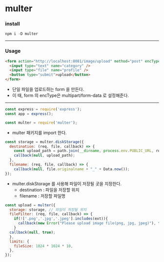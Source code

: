 # multer

### install
``` javascript
npm i -D multer
```
---

### Usage
``` html
<form action="http://localhost:8081/image/upload" method="post" encType="multipart/form-data">
  <input type="text" name="category" />
  <input type="file" name="profile" />
  <button type="submit">upload</button>
</form>
```
+ 단일 파일을 업로드하는 form 을 만든다.
+ 이 때, form 의 encType은 multipart/form-data 로 설정해준다.
---


``` javascript
const express = require('express');
const app = express();

const multer = require('multer');
```
+ multer 패키지를 import 한다.


``` javascript
const storage = multer.diskStorage({
  destination: (req, file, callback) => {
    const upload_path = path.join(__dirname, process.env.PUBLIC_URL, req.body.category);
    callback(null, upload_path);
  },
  filename: (req, file, callback) => {
    callback(null, file.originalname + "_" + Data.now());
});
```
+ multer.diskStorage 를 사용해 파일이 저장될 곳을 지정한다.
  + destination : 파일을 저장할 위치
  + filename : 저장할 파일명


``` javascript
const upload = multer({
  storage: storage, // 파일이 저장될 위치
  fileFilter: (req, file, callback) => {
    if(!['.png','.jpg','.jpeg'].includes(ext)){
      callback(new Error("Please upload image file(png, jpg, jpeg)"), false);
    }
  callback(null, true);
  },
  limits: {
    fileSize: 1024 * 1024 * 10,
  },
});
```
